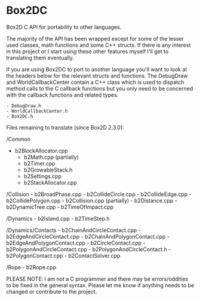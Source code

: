 Box2DC
======

Box2D C API for portability to other languages.

The majority of the API has been wrapped except for some of the lesser used classes, math functions and some C++ structs. If there is any interest in this project or I start using these other features myself I'll get to translating them eventually.

If you are using Box2DC to port to another language you'll want to look at the headers below for the relevant structs and functions. The DebugDraw and WorldCallbackCenter contain a C++ class which is used to dispatch method calls to the C callback functions but you only need to be concerned with the callback functions and related types.

    - DebugDraw.h
    - WorldCallbackCenter.h
    - Box2DC.h

Files remaining to translate (since Box2D 2.3.0):

/Common
  - b2BlockAllocator.cpp
	- b2Math.cpp (partially)
	- b2Timer.cpp
	- b2GrowableStack.h
	- b2Settings.cpp
	- b2StackAllocator.cpp

/Collision
	- b2BroadPhase.cpp
	- b2CollideCircle.cpp
	- b2CollideEdge.cpp
	- b2CollidePolygon.cpp
	- b2Collision.cpp (partially)
	- b2Distance.cpp
	- b2DynamicTree.cpp
	- b2TimeOfImpact.cpp

/Dynamics
	- b2Island.cpp
	- b2TimeStep.h

/Dynamics/Contacts
	- b2ChainAndCircleContact.cpp
	- b2EdgeAndCircleContact.cpp
	- b2ChainAndPolygonContact.cpp
	- b2EdgeAndPolygonContact.cpp
	- b2CircleContact.cpp
	- b2PolygonAndCircleContact.cpp
	- b2PolygonAndCircleContact.h
	- b2PolygonContact.cpp
	- b2ContactSolver.cpp

/Rope
	- b2Rope.cpp

PLEASE NOTE: I am not a C programmer and there may be errors/oddities to be fixed in the general syntax. Please let me know if anything needs to be changed or contribute to the project.
